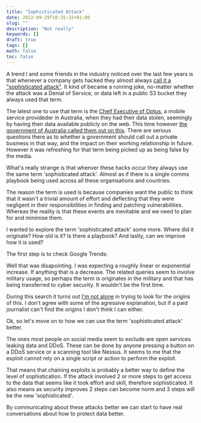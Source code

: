 ```yaml
---
title: "Sophisticated Attack"
date: 2022-09-29T18:35:32+01:00
slug: ""
description: "Not really"
keywords: []
draft: true
tags: []
math: false
toc: false
---
```


<!--alex disable attack-->
<!--alex disable attacks-->

A trend I and some friends in the industry noticed over the last few years is that whenever a company gets hacked they almost always [call it a "sophisticated attack"](https://www.google.com/search?q=site%3Abbc.co.uk%2Fnews%20%22sophisticated%20attack%22). It kind of became a running joke, no-matter whether the attack was a Denial of Service, or data left in a public S3 bucket they always used that term.

The latest one to use that term is the [Cheif Executive of Optus](https://www.bbc.co.uk/news/world-australia-63056838), a mobile service provideder in Australia, when they had their data stolen, seemingly by having their data available publicly on the web. This time however [the government of Australia called them out on this](https://twitter.com/ClareONeilMP/status/1574361824102711296). There are serious questions there as to whether a government should call out a private business in that way, and the impact on their working relationship in future. However it was refreshing for that term being picked up as being false by the media.

What's really strange is that whenver these hacks occur they always use the same term 'sophisticated attack'. Almost as if there is a single comms playbook being used across all these organisations and countries.

The reason the term is used is because companies want the public to think that it wasn't a trivial amount of effort and deflecting that they were negligent in their responsibilities in finding and patching vulnerabilities. Whereas the reality is that these events are inevitable and we need to plan for and minimise them.

I wanted to explore the term 'sophisticated attack' some more. Where did it originate? How old is it? Is there a playbook? And lastly, can we improve how it is used?

The first step is to check Google Trends:

  <script type="text/javascript" src="https://ssl.gstatic.com/trends_nrtr/3045_RC01/embed_loader.js"></script>
  <script type="text/javascript">
    trends.embed.renderExploreWidget("TIMESERIES", {"comparisonItem":[{"keyword":"\"sophisticated attack\"","geo":"","time":"2004-01-01 2022-09-29"}],"category":0,"property":""}, {"exploreQuery":"date=all&q=%22sophisticated%20attack%22","guestPath":"https://trends.google.co.uk:443/trends/embed/"});
  </script>

Well that was disapointing. I was expecting a roughly linear or exponential increase. If anything that is a decrease. The related queries seem to involve military usage, so perhaps the term is originates in the military and that has being transferred to cyber security. It wouldn't be the first time.

During this search it turns out [I'm not alone](https://www.engadget.com/2016-06-06-dnp-sophisticated-hack-attack-dont-believe-the-hype.html) in trying to look for the origins of this. I don't agree with some of the agressive explanation, but if a paid journalist can't find the origins I don't think I can either.

Ok, so let's move on to how we can use the term 'sophisticated attack' better.

The ones most people on social media seem to exclude are open services leaking data and DDoS. These can be done by anyone pressing a button on a DDoS service or a scanning tool like Nessus. It seems to me that the exploit cannot rely on a single script or action to perform the exploit.

That means that chaining exploits is probably a better way to define the level of sophistication. If the attack involved 2 or more steps to get access to the data that seems like it took effort and skill, therefore sophisticated. It also means as security improves 2 steps can become norm and 3 steps will be the new 'sophisticated'.

By communicating about these attacks better we can start to have real conversations about how to protect data better. 
